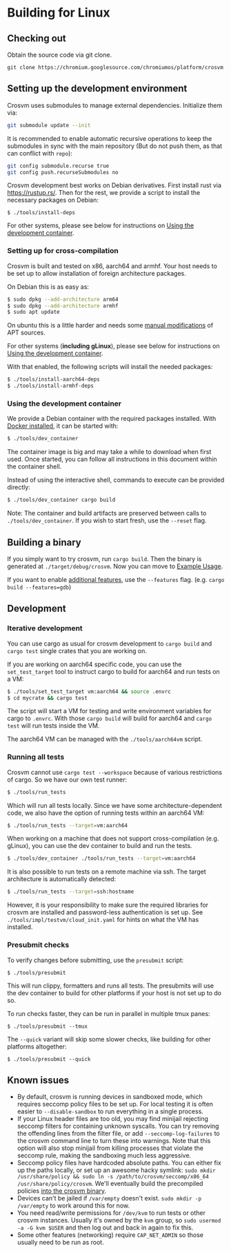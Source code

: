 # Building for Linux

## Checking out

Obtain the source code via git clone.

```
git clone https://chromium.googlesource.com/chromiumos/platform/crosvm
```

## Setting up the development environment

Crosvm uses submodules to manage external dependencies. Initialize them via:

```sh
git submodule update --init
```

It is recommended to enable automatic recursive operations to keep the submodules in sync with the
main repository (But do not push them, as that can conflict with `repo`):

```sh
git config submodule.recurse true
git config push.recurseSubmodules no
```

Crosvm development best works on Debian derivatives. First install rust via https://rustup.rs/. Then
for the rest, we provide a script to install the necessary packages on Debian:

```
$ ./tools/install-deps
```

For other systems, please see below for instructions on
[Using the development container](#using-the-development-container).

### Setting up for cross-compilation

Crosvm is built and tested on x86, aarch64 and armhf. Your host needs to be set up to allow
installation of foreign architecture packages.

On Debian this is as easy as:

```sh
$ sudo dpkg --add-architecture arm64
$ sudo dpkg --add-architecture armhf
$ sudo apt update
```

On ubuntu this is a little harder and needs some
[manual modifications](https://askubuntu.com/questions/430705/how-to-use-apt-get-to-download-multi-arch-library)
of APT sources.

For other systems (**including gLinux**), please see below for instructions on
[Using the development container](#using-the-development-container).

With that enabled, the following scripts will install the needed packages:

```sh
$ ./tools/install-aarch64-deps
$ ./tools/install-armhf-deps
```

### Using the development container

We provide a Debian container with the required packages installed. With
[Docker installed](https://docs.docker.com/get-docker/), it can be started with:

```sh
$ ./tools/dev_container
```

The container image is big and may take a while to download when first used. Once started, you can
follow all instructions in this document within the container shell.

Instead of using the interactive shell, commands to execute can be provided directly:

```sh
$ ./tools/dev_container cargo build
```

Note: The container and build artifacts are preserved between calls to `./tools/dev_container`. If
you wish to start fresh, use the `--reset` flag.

## Building a binary

If you simply want to try crosvm, run `cargo build`. Then the binary is generated at
`./target/debug/crosvm`. Now you can move to [Example Usage](../running_crosvm/example_usage.md).

If you want to enable [additional features](../running_crosvm/features.md), use the `--features`
flag. (e.g. `cargo build --features=gdb`)

## Development

### Iterative development

You can use cargo as usual for crosvm development to `cargo build` and `cargo test` single crates
that you are working on.

If you are working on aarch64 specific code, you can use the `set_test_target` tool to instruct
cargo to build for aarch64 and run tests on a VM:

```sh
$ ./tools/set_test_target vm:aarch64 && source .envrc
$ cd mycrate && cargo test
```

The script will start a VM for testing and write environment variables for cargo to `.envrc`. With
those `cargo build` will build for aarch64 and `cargo test` will run tests inside the VM.

The aarch64 VM can be managed with the `./tools/aarch64vm` script.

### Running all tests

Crosvm cannot use `cargo test --workspace` because of various restrictions of cargo. So we have our
own test runner:

```sh
$ ./tools/run_tests
```

Which will run all tests locally. Since we have some architecture-dependent code, we also have the
option of running tests within an aarch64 VM:

```sh
$ ./tools/run_tests --target=vm:aarch64
```

When working on a machine that does not support cross-compilation (e.g. gLinux), you can use the dev
container to build and run the tests.

```sh
$ ./tools/dev_container ./tools/run_tests --target=vm:aarch64
```

It is also possible to run tests on a remote machine via ssh. The target architecture is
automatically detected:

```sh
$ ./tools/run_tests --target=ssh:hostname
```

However, it is your responsibility to make sure the required libraries for crosvm are installed and
password-less authentication is set up. See `./tools/impl/testvm/cloud_init.yaml` for hints on what
the VM has installed.

### Presubmit checks

To verify changes before submitting, use the `presubmit` script:

```
$ ./tools/presubmit
```

This will run clippy, formatters and runs all tests. The presubmits will use the dev container to
build for other platforms if your host is not set up to do so.

To run checks faster, they can be run in parallel in multiple tmux panes:

```
$ ./tools/presubmit --tmux
```

The `--quick` variant will skip some slower checks, like building for other platforms altogether:

```
$ ./tools/presubmit --quick
```

## Known issues

- By default, crosvm is running devices in sandboxed mode, which requires seccomp policy files to be
  set up. For local testing it is often easier to `--disable-sandbox` to run everything in a single
  process.
- If your Linux header files are too old, you may find minijail rejecting seccomp filters for
  containing unknown syscalls. You can try removing the offending lines from the filter file, or add
  `--seccomp-log-failures` to the crosvm command line to turn these into warnings. Note that this
  option will also stop minijail from killing processes that violate the seccomp rule, making the
  sandboxing much less aggressive.
- Seccomp policy files have hardcoded absolute paths. You can either fix up the paths locally, or
  set up an awesome hacky symlink:
  `sudo mkdir /usr/share/policy && sudo ln -s /path/to/crosvm/seccomp/x86_64 /usr/share/policy/crosvm`.
  We'll eventually build the precompiled policies
  [into the crosvm binary](http://crbug.com/1052126).
- Devices can't be jailed if `/var/empty` doesn't exist. `sudo mkdir -p /var/empty` to work around
  this for now.
- You need read/write permissions for `/dev/kvm` to run tests or other crosvm instances. Usually
  it's owned by the `kvm` group, so `sudo usermod -a -G kvm $USER` and then log out and back in
  again to fix this.
- Some other features (networking) require `CAP_NET_ADMIN` so those usually need to be run as root.
